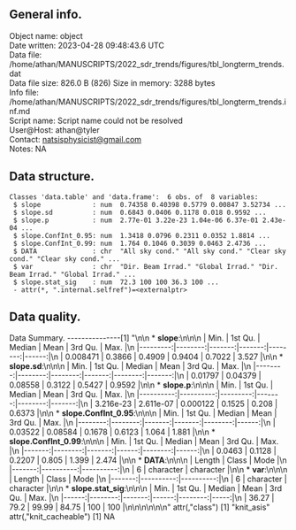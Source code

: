 <!-- This is a markdown file. -->


 General info.
---------------

Object name:    object      
Date written:   2023-04-28 09:48:43.6 UTC  
Data file:      /home/athan/MANUSCRIPTS/2022_sdr_trends/figures/tbl_longterm_trends.dat      
Data file size: 826.0 B (826) 
Size in memory: 3288 bytes      
Info file:      /home/athan/MANUSCRIPTS/2022_sdr_trends/figures/tbl_longterm_trends.inf.md      
Script name:    Script name could not be resolved      
User@Host:      athan@tyler   
Contact:        <natsisphysicist@gmail.com>      
Notes:          NA      


 Data structure.
-----------------

```
Classes 'data.table' and 'data.frame':	6 obs. of  8 variables:
 $ slope             : num  0.74358 0.40398 0.5779 0.00847 3.52734 ...
 $ slope.sd          : num  0.6843 0.0406 0.1178 0.018 0.9592 ...
 $ slope.p           : num  2.77e-01 3.22e-23 1.04e-06 6.37e-01 2.43e-04 ...
 $ slope.ConfInt_0.95: num  1.3418 0.0796 0.2311 0.0352 1.8814 ...
 $ slope.ConfInt_0.99: num  1.764 0.1046 0.3039 0.0463 2.4736 ...
 $ DATA              : chr  "All sky cond." "All sky cond." "Clear sky cond." "Clear sky cond." ...
 $ var               : chr  "Dir. Beam Irrad." "Global Irrad." "Dir. Beam Irrad." "Global Irrad." ...
 $ slope.stat_sig    : num  72.3 100 100 36.3 100 ...
 - attr(*, ".internal.selfref")=<externalptr> 
```


 Data quality.
---------------
 Data Summary.
---------------[1] "\n\n  * **slope**:\n\n\n    |     Min. | 1st Qu. | Median |   Mean | 3rd Qu. |  Max. |\n    |---------:|--------:|-------:|-------:|--------:|------:|\n    | 0.008471 |  0.3866 | 0.4909 | 0.9404 |  0.7022 | 3.527 |\n\n  * **slope.sd**:\n\n\n    |    Min. | 1st Qu. |  Median |   Mean | 3rd Qu. |   Max. |\n    |--------:|--------:|--------:|-------:|--------:|-------:|\n    | 0.01797 | 0.04379 | 0.08558 | 0.3122 |  0.5427 | 0.9592 |\n\n  * **slope.p**:\n\n\n    |      Min. |   1st Qu. |   Median |   Mean | 3rd Qu. |   Max. |\n    |----------:|----------:|---------:|-------:|--------:|-------:|\n    | 3.216e-23 | 2.611e-07 | 0.000122 | 0.1525 |   0.208 | 0.6373 |\n\n  * **slope.ConfInt_0.95**:\n\n\n    |    Min. | 1st Qu. | Median |   Mean | 3rd Qu. |  Max. |\n    |--------:|--------:|-------:|-------:|--------:|------:|\n    | 0.03522 | 0.08584 | 0.1678 | 0.6123 |   1.064 | 1.881 |\n\n  * **slope.ConfInt_0.99**:\n\n\n    |   Min. | 1st Qu. | Median |  Mean | 3rd Qu. |  Max. |\n    |-------:|--------:|-------:|------:|--------:|------:|\n    | 0.0463 |  0.1128 | 0.2207 | 0.805 |   1.399 | 2.474 |\n\n  * **DATA**:\n\n\n    | Length |     Class |      Mode |\n    |-------:|----------:|----------:|\n    |      6 | character | character |\n\n  * **var**:\n\n\n    | Length |     Class |      Mode |\n    |-------:|----------:|----------:|\n    |      6 | character | character |\n\n  * **slope.stat_sig**:\n\n\n    |  Min. | 1st Qu. | Median |  Mean | 3rd Qu. | Max. |\n    |------:|--------:|-------:|------:|--------:|-----:|\n    | 36.27 |    79.2 |  99.99 | 84.75 |     100 |  100 |\n\n\n<!-- end of list -->\n\n\n"
attr(,"class")
[1] "knit_asis"
attr(,"knit_cacheable")
[1] NA
